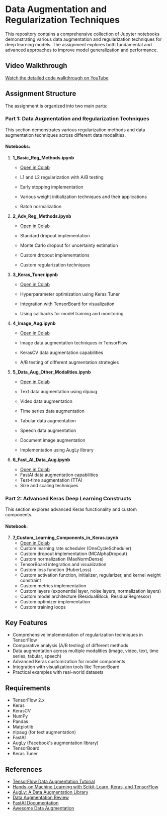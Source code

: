 # Data Augmentation and Regularization Techniques

This repository contains a comprehensive collection of Jupyter notebooks demonstrating various data augmentation and regularization techniques for deep learning models. The assignment explores both fundamental and advanced approaches to improve model generalization and performance.

## Video Walkthrough

[Watch the detailed code walkthrough on YouTube](https://youtu.be/your-video-link)

## Assignment Structure

The assignment is organized into two main parts:

### Part 1: Data Augmentation and Regularization Techniques

This section demonstrates various regularization methods and data augmentation techniques across different data modalities.

#### Notebooks:

1. **1_Basic_Reg_Methods.ipynb**

   - [Open in Colab](https://colab.research.google.com/github/pruthvik-sheth/CMPE-258-Deep-Learning/blob/main/Assignments/Assignment-7/notebooks/1_Basic_Reg_Methods.ipynb)

   - L1 and L2 regularization with A/B testing
   - Early stopping implementation
   - Various weight initialization techniques and their applications
   - Batch normalization

2. **2_Adv_Reg_Methods.ipynb**

   - [Open in Colab](https://colab.research.google.com/github/pruthvik-sheth/CMPE-258-Deep-Learning/blob/main/Assignments/Assignment-7/notebooks/2_Adv_Reg_Methods.ipynb)

   - Standard dropout implementation
   - Monte Carlo dropout for uncertainty estimation
   - Custom dropout implementations
   - Custom regularization techniques

3. **3_Keras_Tuner.ipynb**

   - [Open in Colab](https://colab.research.google.com/github/pruthvik-sheth/CMPE-258-Deep-Learning/blob/main/Assignments/Assignment-7/notebooks/3_Keras_Tuner.ipynb)

   - Hyperparameter optimization using Keras Tuner
   - Integration with TensorBoard for visualization
   - Using callbacks for model training and monitoring

4. **4_Image_Aug.ipynb**

   - [Open in Colab](https://colab.research.google.com/github/pruthvik-sheth/CMPE-258-Deep-Learning/blob/main/Assignments/Assignment-7/notebooks/4_Image_Aug.ipynb)

   - Image data augmentation techniques in TensorFlow
   - KerasCV data augmentation capabilities
   - A/B testing of different augmentation strategies

5. **5_Data_Aug_Other_Modalities.ipynb**

   - [Open in Colab](https://colab.research.google.com/github/pruthvik-sheth/CMPE-258-Deep-Learning/blob/main/Assignments/Assignment-7/notebooks/5_Data_Aug_Other_Modalities.ipynb)

   - Text data augmentation using nlpaug
   - Video data augmentation
   - Time series data augmentation
   - Tabular data augmentation
   - Speech data augmentation
   - Document image augmentation
   - Implementation using AugLy library

6. **6_Fast_AI_Data_Aug.ipynb**
   - [Open in Colab](https://colab.research.google.com/github/pruthvik-sheth/CMPE-258-Deep-Learning/blob/main/Assignments/Assignment-7/notebooks/6_Fast_AI_Data_Aug.ipynb)
   - FastAI data augmentation capabilities
   - Test-time augmentation (TTA)
   - Size and scaling techniques

### Part 2: Advanced Keras Deep Learning Constructs

This section explores advanced Keras functionality and custom components.

#### Notebook:

7. **7_Custom_Learning_Components_in_Keras.ipynb**
   - [Open in Colab](https://colab.research.google.com/github/pruthvik-sheth/CMPE-258-Deep-Learning/blob/main/Assignments/Assignment-7/notebooks/7_Custom_Learning_Components_in_Keras.ipynb)
   - Custom learning rate scheduler (OneCycleScheduler)
   - Custom dropout implementation (MCAlphaDropout)
   - Custom normalization (MaxNormDense)
   - TensorBoard integration and visualization
   - Custom loss function (HuberLoss)
   - Custom activation function, initializer, regularizer, and kernel weight constraint
   - Custom metrics implementation
   - Custom layers (exponential layer, noise layers, normalization layers)
   - Custom model architecture (ResidualBlock, ResidualRegressor)
   - Custom optimizer implementation
   - Custom training loops

## Key Features

- Comprehensive implementation of regularization techniques in TensorFlow
- Comparative analysis (A/B testing) of different methods
- Data augmentation across multiple modalities (image, video, text, time series, tabular, speech)
- Advanced Keras customization for model components
- Integration with visualization tools like TensorBoard
- Practical examples with real-world datasets

## Requirements

- TensorFlow 2.x
- Keras
- KerasCV
- NumPy
- Pandas
- Matplotlib
- nlpaug (for text augmentation)
- FastAI
- AugLy (Facebook's augmentation library)
- TensorBoard
- Keras Tuner

## References

- [TensorFlow Data Augmentation Tutorial](https://www.tensorflow.org/tutorials/images/data_augmentation)
- [Hands-on Machine Learning with Scikit-Learn, Keras, and TensorFlow](https://github.com/ageron/handson-ml3)
- [AugLy: A Data Augmentation Library](https://github.com/facebookresearch/AugLy)
- [Data Augmentation Review](https://github.com/AgaMiko/data-augmentation-review)
- [FastAI Documentation](https://docs.fast.ai/)
- [Awesome Data Augmentation](https://brunokrinski.github.io/awesome-data-augmentation/)
